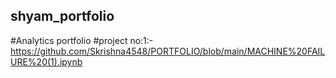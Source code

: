 ## shyam_portfolio
#Analytics portfolio
#project no:1:-https://github.com/Skrishna4548/PORTFOLIO/blob/main/MACHINE%20FAILURE%20(1).ipynb
